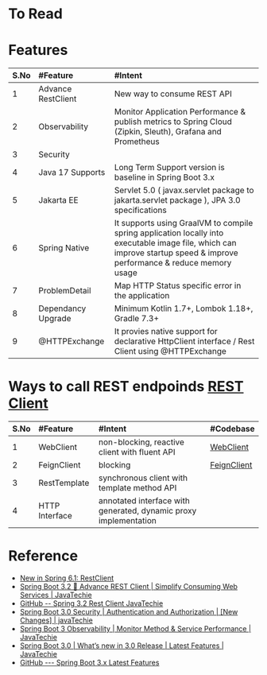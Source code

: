 # To Read

# Features
|S.No | #Feature  | #Intent |
| :--- | :--- | :--- |
| 1| Advance RestClient | New way to consume REST API |
| 2| Observability | Monitor Application Performance & publish metrics to Spring Cloud (Zipkin, Sleuth), Grafana and Prometheus  |
| 3| Security |   |
| 4| Java 17 Supports | Long Term Support version is baseline in Spring Boot 3.x  |
| 5| Jakarta EE| Servlet 5.0 ( javax.servlet package to jakarta.servlet package ), JPA 3.0 specifications  |
| 6| Spring Native | It supports using GraalVM to compile spring application locally into executable image file, which can improve startup speed & improve performance & reduce memory usage  |
| 7| ProblemDetail | Map HTTP Status specific error in the application  |
| 8| Dependancy Upgrade | Minimum Kotlin 1.7+, Lombok 1.18+, Gradle 7.3+ |
| 9| @HTTPExchange | It provies native support for declarative HttpClient interface / Rest Client using @HTTPExchange |

# Ways to call REST endpoinds [REST Client](https://docs.spring.io/spring-framework/reference/integration/rest-clients.html)
|S.No | #Feature  | #Intent |#Codebase |
| :--- | :--- | :--- |:--- |
| 1| WebClient | non-blocking, reactive client with fluent API | [WebClient](https://www.baeldung.com/spring-5-webclient)|
| 2| FeignClient | blocking  |[FeignClient](https://cloud.spring.io/spring-cloud-netflix/multi/multi_spring-cloud-feign.html)|
| 3| RestTemplate |  synchronous client with template method API | |
| 4| HTTP Interface | annotated interface with generated, dynamic proxy implementation  | |


# Reference
* [New in Spring 6.1: RestClient](https://spring.io/blog/2023/07/13/new-in-spring-6-1-restclient)
* [Spring Boot 3.2 🚀 Advance REST Client | Simplify Consuming Web Services | JavaTechie](https://www.youtube.com/watch?v=JnfXVGN0vtc)
* [GitHub -- Spring 3.2 Rest Client JavaTechie](https://github.com/Java-Techie-jt/spring-3.2-rest-client/tree/main)
* [Spring Boot 3.0 Security | Authentication and Authorization | [New Changes] | javaTechie](https://www.youtube.com/watch?v=R76S0tfv36w)
* [Spring Boot 3 Observability | Monitor Method & Service Performance | JavaTechie](https://www.youtube.com/watch?v=J2N1X11pYnY)
* [Spring Boot 3.0 | What’s new in 3.0 Release | Latest Features | JavaTechie](https://www.youtube.com/watch?v=4_jey1hfEw0)
* [GitHub --- Spring Boot 3.x Latest Features](https://github.com/Java-Techie-jt/spring-boot-3.0/tree/main)
